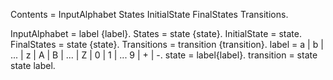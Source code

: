 Contents =
InputAlphabet
States
InitialState
FinalStates
Transitions.

InputAlphabet = label {label}.
States = state {state}.
InitialState = state.
FinalStates = state {state}.
Transitions = transition {transition}.
label = a | b | ... | z |
        A | B | ... | Z |
        0 | 1 | ... 9 | + | -.
state = label{label}.
transition = state state label.
